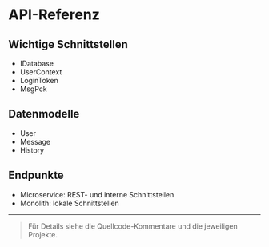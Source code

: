 ﻿# API-Referenz

## Wichtige Schnittstellen
- IDatabase
- UserContext
- LoginToken
- MsgPck

## Datenmodelle
- User
- Message
- History

## Endpunkte
- Microservice: REST- und interne Schnittstellen
- Monolith: lokale Schnittstellen

---

> Für Details siehe die Quellcode-Kommentare und die jeweiligen Projekte.
